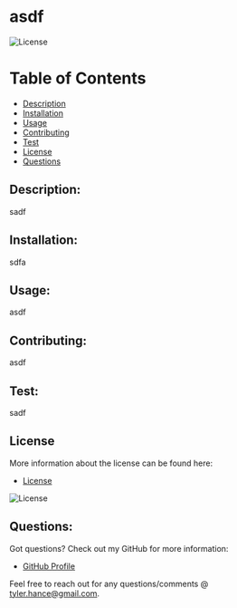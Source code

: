 
# asdf
![License](https://img.shields.io/badge/License-Apache-blue.svg)
# Table of Contents
 
- [Description](#description)
- [Installation](#installation)
- [Usage](#Usage)
- [Contributing](#contributing)
- [Test](#test)
- [License](#license)
- [Questions](#questions)
 
## Description:
 
sadf
 
## Installation:
sdfa
 
## Usage:
asdf
 
## Contributing: 
asdf
 
## Test:
sadf
 
## License
        
More information about the license can be found here: 
- [License](https://opensource.org/licenses/Apache) 
 
![License](https://img.shields.io/badge/License-Apache-blue.svg)
 
## Questions: 
Got questions? Check out my GitHub for more information:
 
- [GitHub Profile](https://github.com/tylerhance)
 
Feel free to reach out for any questions/comments @ tyler.hance@gmail.com.
